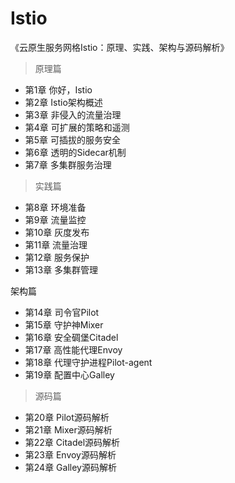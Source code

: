 # Istio

《云原生服务网格Istio：原理、实践、架构与源码解析》

> 原理篇

- 第1章 你好，Istio
- 第2章 Istio架构概述
- 第3章 非侵入的流量治理
- 第4章 可扩展的策略和遥测
- 第5章 可插拔的服务安全
- 第6章 透明的Sidecar机制
- 第7章 多集群服务治理

> 实践篇

- 第8章 环境准备
- 第9章 流量监控
- 第10章 灰度发布
- 第11章 流量治理
- 第12章 服务保护
- 第13章 多集群管理

架构篇

- 第14章 司令官Pilot
- 第15章 守护神Mixer
- 第16章 安全碉堡Citadel
- 第17章 高性能代理Envoy
- 第18章 代理守护进程Pilot-agent
- 第19章 配置中心Galley

> 源码篇

- 第20章 Pilot源码解析
- 第21章 Mixer源码解析
- 第22章 Citadel源码解析
- 第23章 Envoy源码解析
- 第24章 Galley源码解析

